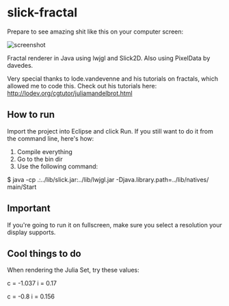 slick-fractal
=============

Prepare to see amazing shit like this on your computer screen:

![screenshot](https://raw.github.com/lucasdnd/slickFractal/master/fractal.png)

Fractal renderer in Java using lwjgl and Slick2D. Also using PixelData by davedes.

Very special thanks to lode.vandevenne and his tutorials on fractals, which allowed me to code this. Check out his tutorials here: http://lodev.org/cgtutor/juliamandelbrot.html

## How to run

Import the project into Eclipse and click Run. If you still want to do it from the command line, here's how:

1. Compile everything
2. Go to the bin dir
3. Use the following command:

$ java -cp .:../lib/slick.jar:../lib/lwjgl.jar -Djava.library.path=../lib/natives/ main/Start

## Important

If you're going to run it on fullscreen, make sure you select a resolution your display supports.

## Cool things to do

When rendering the Julia Set, try these values:

c = -1.037
i = 0.17

c = -0.8
i = 0.156

